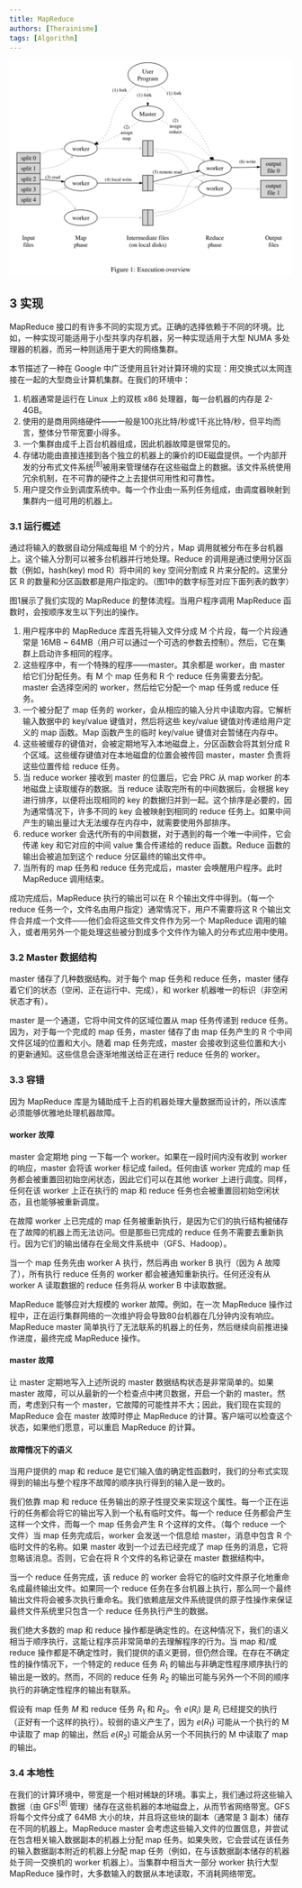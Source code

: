```yaml
---
title: MapReduce
authors: [Therainisme]
tags: [Algorithm]
---
```


![](./image/2022-04-18-22-31-18.png)

## 3 实现

MapReduce 接口的有许多不同的实现方式。正确的选择依赖于不同的环境。比如，一种实现可能适用于小型共享内存机器，另一种实现适用于大型 NUMA 多处理器的机器，而另一种则适用于更大的网络集群。

本节描述了一种在 Google 中广泛使用且针对计算环境的实现：用交换式以太网连接在一起的大型商业计算机集群。在我们的环境中：
1. 机器通常是运行在 Linux 上的双核 x86 处理器，每一台机器的内存是 2-4GB。
2. 使用的是商用网络硬件——一般是100兆比特/秒或1千兆比特/秒，但平均而言，整体分节带宽要小得多。
3. 一个集群由成千上百台机器组成，因此机器故障是很常见的。
4. 存储功能由直接连接到各个独立的机器上的廉价的IDE磁盘提供。一个内部开发的分布式文件系统$^{[8]}$被用来管理储存在这些磁盘上的数据。该文件系统使用冗余机制，在不可靠的硬件之上去提供可用性和可靠性。
5. 用户提交作业到调度系统中。每一个作业由一系列任务组成，由调度器映射到集群内一组可用的机器上。

### 3.1 运行概述

通过将输入的数据自动分隔成每组 M 个的分片，Map 调用就被分布在多台机器上。这个输入分割可以被多台机器并行地处理。Reduce 的调用是通过使用分区函数（例如，hash(key) mod R）将中间的 key 空间分割成 R 片来分配的。这里分区 R 的数量和分区函数都是用户指定的。（图1中的数字标签对应下面列表的数字）

图1展示了我们实现的 MapReduce 的整体流程。当用户程序调用 MapReduce 函数时，会按顺序发生以下列出的操作。
1. 用户程序中的 MapReduce 库首先将输入文件分成 M 个片段，每一个片段通常是 16MB ~ 64MB（用户可以通过一个可选的参数去控制）。然后，它在集群上启动许多相同的程序。
2. 这些程序中，有一个特殊的程序——master。其余都是 worker，由 master 给它们分配任务。有 M 个 map 任务和 R 个 reduce 任务需要去分配。master 会选择空闲的 worker，然后给它分配一个 map 任务或 reduce 任务。
3. 一个被分配了 map 任务的 worker，会从相应的输入分片中读取内容。它解析输入数据中的 key/value 键值对，然后将这些 key/value 键值对传递给用户定义的 map 函数。Map 函数产生的临时 key/value 键值对会暂储在内存中。
4. 这些被缓存的键值对，会被定期地写入本地磁盘上，分区函数会将其划分成 R 个区域。这些缓存键值对在本地磁盘的位置会被传回 master，master 负责将这些位置传给 reduce 任务。
5. 当 reduce worker 接收到 master 的位置后，它会 PRC 从 map worker 的本地磁盘上读取缓存的数据。当 reduce 读取完所有的中间数据后，会根据 key 进行排序，以便将出现相同的 key 的数据归并到一起。这个排序是必要的，因为通常情况下，许多不同的 key 会被映射到相同的 reduce 任务上。如果中间产生的输出量过大无法缓存在内存中，就需要使用外部排序。
6. reduce worker 会迭代所有的中间数据，对于遇到的每一个唯一中间件，它会传递 key 和它对应的中间 value 集合传递给的 reduce 函数。Reduce 函数的输出会被追加到这个 reduce 分区最终的输出文件中。
7. 当所有的 map 任务和 reduce 任务完成后，master 会唤醒用户程序。此时 MapReduce 调用结束。

成功完成后，MapReduce 执行的输出可以在 R 个输出文件中得到。（每一个 reduce 任务一个，文件名由用户指定）通常情况下，用户不需要将这 R 个输出文件合并成一个文件——他们会将这些文件文件作为另一个 MapReduce 调用的输入，或者用另外一个能处理这些被分割成多个文件作为输入的分布式应用中使用。

### 3.2 Master 数据结构

master 储存了几种数据结构。对于每个 map 任务和 reduce 任务，master 储存着它们的状态（空闲、正在运行中、完成），和 worker 机器唯一的标识（非空闲状态才有）。

master 是一个通道，它将中间文件的区域位置从 map 任务传递到 reduce 任务。因为，对于每一个完成的 map 任务，master 储存了由 map 任务产生的 R 个中间文件区域的位置和大小。随着 map 任务完成，master 会接收到这些位置和大小的更新通知。这些信息会逐渐地推送给正在进行 reduce 任务的 worker。

### 3.3 容错

因为 MapReduce 库是为辅助成千上百的机器处理大量数据而设计的，所以该库必须能够优雅地处理机器故障。

#### worker 故障

master 会定期地 ping 一下每一个 worker。如果在一段时间内没有收到 worker 的响应，master 会将该 worker 标记成 failed。任何由该 worker 完成的 map 任务都会被重置回初始空闲状态，因此它们可以在其他 worker 上进行调度。同样，任何在该 worker 上正在执行的 map 和 reduce 任务也会被重置回初始空闲状态，且也能够被重新调度。

在故障 worker 上已完成的 map 任务被重新执行，是因为它们的执行结构被储存在了故障的机器上而无法访问。但是那些已完成的 reduce 任务不需要去重新执行。因为它们的输出储存在全局文件系统中（GFS、Hadoop）。

当一个 map 任务先由 worker A 执行，然后再由 worker B 执行（因为 A 故障了），所有执行 reduce 任务的 worker 都会被通知重新执行。任何还没有从 worker A 读取数据的 reduce 任务将从 worker B 中读取数据。

MapReduce 能够应对大规模的 worker 故障。例如，在一次 MapReduce 操作过程中，正在运行集群网络的一次维护将会导致80台机器在几分钟内没有响应。MapReduce master 简单执行了无法联系的机器上的任务，然后继续向前推进操作进度，最终完成 MapReduce 操作。

#### master 故障

让 master 定期地写入上述所说的 master 数据结构状态是非常简单的。如果 master 故障，可以从最新的一个检查点中拷贝数据，开启一个新的 master。然而，考虑到只有一个 master，它故障的可能性并不大；因此，我们现在实现的 MapReduce 会在 master 故障时停止 MapReduce 的计算。客户端可以检查这个状态，如果他们愿意，可以重启 MapReduce 的计算。

#### 故障情况下的语义

当用户提供的 map 和 reduce 是它们输入值的确定性函数时，我们的分布式实现得到的输出与整个程序不故障的顺序执行得到的输入是一致的。

我们依靠 map 和 reduce 任务输出的原子性提交来实现这个属性。每一个正在运行的任务都会将它的输出写入到一个私有临时文件。每一个 reduce 任务都会产生这样一个文件，而每一个 map 任务会产生 R 个这样的文件。（每个 reduce 一个文件）当 map 任务完成后，worker 会发送一个信息给 master，消息中包含 R 个临时文件的名称。如果 master 收到一个过去已经完成了 map 任务的消息，它将忽略该消息。否则，它会在将 R 个文件的名称记录在 master 数据结构中。

当一个 reduce 任务完成，该 reduce 的 worker 会将它的临时文件原子化地重命名成最终输出文件。如果同一个 reduce 任务在多台机器上执行，那么同一个最终输出文件将会被多次执行重命名。我们依赖底层文件系统提供的原子性操作来保证最终文件系统里只包含一个 reduce 任务执行产生的数据。

我们绝大多数的 map 和 reduce 操作都是确定性的。在这种情况下，我们的语义相当于顺序执行，这能让程序员非常简单的去理解程序的行为。当 map 和/或 reduce 操作都是不确定性时，我们提供的语义更弱，但仍然合理。在存在不确定性的操作情况下，一个特定的 reduce 任务 $R_1$ 的输出与非确定性程序顺序执行的输出是一致的。然而，不同的 reduce 任务 $R_2$ 的输出可能与另外一个不同的顺序执行的非确定性程序的输出有联系。

假设有 map 任务 $M$ 和 reduce 任务 $R_1$ 和 $R_2$。令 $e(R_i)$ 是 $R_i$ 已经提交的执行（正好有一个这样的执行）。较弱的语义产生了，因为 $e(R_1)$ 可能从一个执行的 M 中读取了 map 的输出，然后 $e(R_2)$ 可能会从另一个不同执行的 M 中读取了 map 的输出。

### 3.4 本地性

在我们的计算环境中，带宽是一个相对稀缺的环境。事实上，我们通过将这些输入数据（由 GFS$^{[8]}$ 管理）储存在这些机器的本地磁盘上，从而节省网络带宽。GFS 将每个文件分成了 64MB 大小的块，并且将这些块的副本（通常是 3 副本）储存在不同的机器上。MapReduce master 会考虑这些输入文件的位置信息，并尝试在包含相关输入数据副本的机器上分配 map 任务。如果失败，它会尝试在该任务的输入数据副本附近的机器上分配 map 任务（例如，在与该数据副本储存的机器处于同一交换机的 worker 机器上）。当集群中相当大一部分 worker 执行大型 MapReduce 操作时，大多数输入的数据从本地读取，不消耗网络带宽。